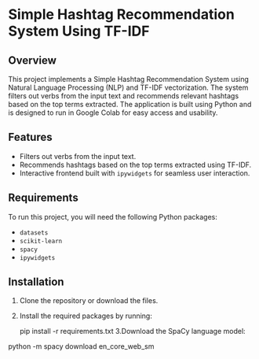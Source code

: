# Simple Hashtag Recommendation System Using TF-IDF

## Overview

This project implements a Simple Hashtag Recommendation System using Natural Language Processing (NLP) and TF-IDF vectorization. The system filters out verbs from the input text and recommends relevant hashtags based on the top terms extracted. The application is built using Python and is designed to run in Google Colab for easy access and usability.

## Features

- Filters out verbs from the input text.
- Recommends hashtags based on the top terms extracted using TF-IDF.
- Interactive frontend built with `ipywidgets` for seamless user interaction.

## Requirements

To run this project, you will need the following Python packages:

- `datasets`
- `scikit-learn`
- `spacy`
- `ipywidgets`

## Installation

1. Clone the repository or download the files.
2. Install the required packages by running:

   pip install -r requirements.txt
3.Download the SpaCy language model:

python -m spacy download en_core_web_sm
